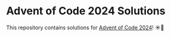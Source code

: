 # Advent of Code 2024 Solutions

This repository contains solutions for [Advent of Code 2024](https://adventofcode.com)! ☀️🎉